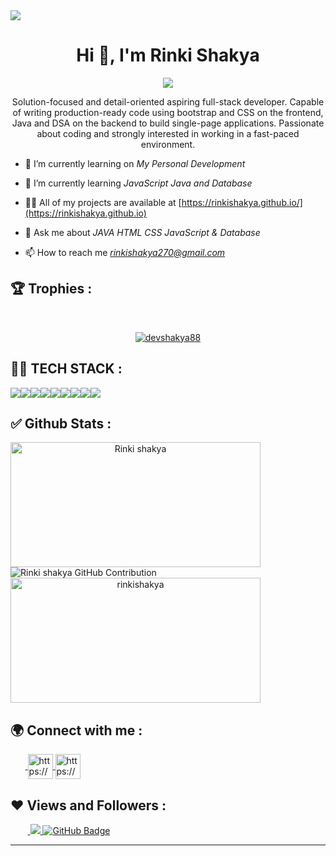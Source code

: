 <img src="https://www.google.com/imgres?q=banner%20coding%20java&imgurl=https%3A%2F%2Fwww.shutterstock.com%2Fimage-vector%2Fprogramming-banner-coding-best-languages-260nw-1033853617.jpg&imgrefurl=https%3A%2F%2Fwww.shutterstock.com%2Fsearch%2Fjava-banner&docid=dAsoyXbjc3BYUM&tbnid=EoJG9GvqpLyaIM&vet=12ahUKEwjQ-rXM8OCKAxW42jgGHUk-I0gQM3oECCkQAA..i&w=520&h=280&hcb=2&ved=2ahUKEwjQ-rXM8OCKAxW42jgGHUk-I0gQM3oECCkQAA"/>

<h1 align="center">Hi 👋, I'm Rinki Shakya</h1>
<p align="center">
  <img src="https://readme-typing-svg.herokuapp.com/?lines=Full%20Stack%20JAVA%20Developer;&center=true&width=800&height=80">

</p>
<p align="center">Solution-focused and detail-oriented aspiring full-stack developer. Capable of writing production-ready code using bootstrap and CSS on the frontend, Java and DSA on the backend to build single-page applications. Passionate about coding and strongly interested in working in a fast-paced environment.</p>

- 🔭 I’m currently learning on *My Personal Development*

- 🌱 I’m currently learning *JavaScript Java and Database*

- 👨‍💻 All of my projects are available at [https://rinkishakya.github.io/](https://rinkishakya.github.io)

- 💬 Ask me about *JAVA HTML CSS JavaScript & Database*

- 📫 How to reach me *rinkishakya270@gmail.com*

<!-- - 📄 Know about my experiences <a href="https://drive.google.com/file/d/1s5NSF8OzDjexXvByK8FHkAcyidkT5aLG/view?usp=sharing">Resume</a> -->



## 🏆 Trophies :
<br/>
<p align="center"> <a href="https://github.com/ryo-ma/github-profile-trophy"><img src="https://github-profile-trophy.vercel.app/?username=devshakya88&theme=onedark" alt="devshakya88" /></a> </p>

## 👨‍💻 TECH STACK :

<div align="center" style="display: flex; flex-wrap: wrap;">
<img src="https://img.shields.io/badge/MongoDB-%234ea94b.svg?style=for-the-badge&logo=mongodb&logoColor=white" />
<img src="https://img.shields.io/badge/HTML5-E34F26?style=for-the-badge&logo=html5&logoColor=white" />
<img src="https://img.shields.io/badge/CSS3-1572B6?style=for-the-badge&logo=css3&logoColor=white" />
<img src="https://img.shields.io/badge/JavaScript-323330?style=for-the-badge&logo=javascript&logoColor=F7DF1E" />
<img src="https://img.shields.io/badge/Bootstrap-563D7C?style=for-the-badge&logo=bootstrap&logoColor=white" />
<img src="https://img.shields.io/badge/Tailwind_CSS-38B2AC?style=for-the-badge&logo=tailwind-css&logoColor=white" />
<img src="https://img.shields.io/badge/java-%23ED8B00.svg?style=for-the-badge&logo=java&logoColor=white" />
<img src="https://img.shields.io/badge/GitHub-100000?style=for-the-badge&logo=github&logoColor=white" />
<img src="https://img.shields.io/badge/GIT-E44C30?style=for-the-badge&logo=git&logoColor=white" />
</div>


## ✅ Github Stats :

<div align="center" style="display: flex; flex-wrap: wrap;">

<img width="400px" height="200px" align="center" src="https://github-readme-stats.vercel.app/api?username=rinkishakya&theme=radical&border_radius=2.7&show_icons=true" alt="Rinki shakya" />

  
<img src="https://github-profile-summary-cards.vercel.app/api/cards/profile-details?username=rinkishakya&theme=radical&border_radius=2.7" alt="Rinki shakya GitHub Contribution"/>
  
<br>
  
<!--<img width="425px" height="200px" align="center" src="https://github-readme-streak-stats.herokuapp.com/?user=rinkishakya&theme=radical&date_format=M%20j%5B%2C%20Y%5D&border_radius=2.7" alt="rinkishakya" />-->
  
<img width="400px" height="200px" align="center" src="https://github-readme-stats.vercel.app/api/top-langs/?username=rinkishakya&theme=radical&border_radius=2.7" alt="rinkishakya" />
  
</div>

<h2>🌍 Connect with me :</h2>
   <p align="left">
    &nbsp;&nbsp;&nbsp;&nbsp;&nbsp;&nbsp;<a href="https://www.linkedin.com/in/rinki-shakya/" target="blank">
            <img align="center"
                src="https://img.icons8.com/3d-fluency/94/linkedin.png"
                alt="https://www.linkedin.com/in/rinki-shakya/" width="40px" />
        </a>
        <a href="https://github.com/rinkishakya" target="blank">
            <img align="center"
                src="https://img.icons8.com/3d-fluency/94/github.png"
                alt="https://github.com/rinkishakya" width="40px"/>
        </a>
    </p>
    <h2>❤ Views and Followers :</h2>
    &nbsp;&nbsp;&nbsp;&nbsp;&nbsp;&nbsp;&nbsp;<a href="https://github.com/rinkishakya/github-profile-views-counter">
        <img src="https://komarev.com/ghpvc/?username=rinkishakya" >
    </a>
    <a href="https://github.com/rinkishakya?tab=followers">
        <img src="https://img.shields.io/github/followers/rinkishakya?label=Followers&style=social" alt="GitHub Badge">
    </a>
    <hr />
    <!-- <h2><a href="https://devshakya88.github.io">🌍 | Portfolio </a></h2> -->
